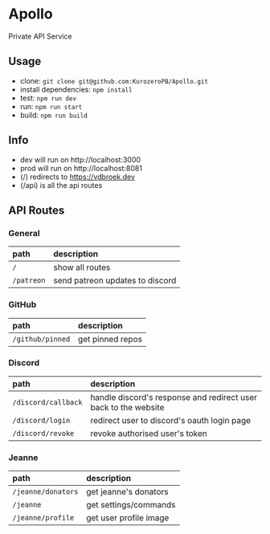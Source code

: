 # Apollo
Private API Service

## Usage
- clone: `git clone git@github.com:KurozeroPB/Apollo.git`
- install dependencies: `npm install`
- test: `npm run dev`
- run: `npm run start`
- build: `npm run build`

## Info
- dev will run on http://localhost:3000
- prod will run on http://localhost:8081
- (/) redirects to https://vdbroek.dev
- (/api) is all the api routes

## API Routes
### General
|path|description|
|:-|:-|
|`/`|show all routes|
|`/patreon`|send patreon updates to discord|

### GitHub
|path|description|
|:-|:-|
|`/github/pinned`|get pinned repos|

### Discord
|path|description|
|:-|:-|
|`/discord/callback`|handle discord's response and redirect user back to the website|
|`/discord/login`|redirect user to discord's oauth login page|
|`/discord/revoke`|revoke authorised user's token|

### Jeanne
|path|description|
|:-|:-|
|`/jeanne/donators`|get jeanne's donators|
|`/jeanne`|get settings/commands|
|`/jeanne/profile`|get user profile image|
